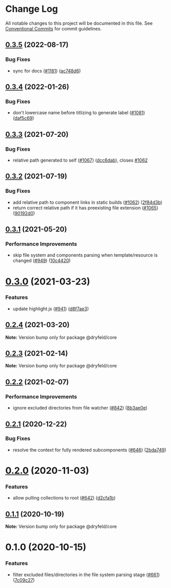 # Change Log

All notable changes to this project will be documented in this file.
See [Conventional Commits](https://conventionalcommits.org) for commit guidelines.

## [0.3.5](https://github.com/frctl/fractal/compare/@dryfeld/core@0.3.4...@dryfeld/core@0.3.5) (2022-08-17)


### Bug Fixes

* sync for docs ([#1181](https://github.com/frctl/fractal/issues/1181)) ([ac748d6](https://github.com/frctl/fractal/commit/ac748d6b481765093d7663e6c291ec8b5fe24d2c))





## [0.3.4](https://github.com/frctl/fractal/compare/@dryfeld/core@0.3.3...@dryfeld/core@0.3.4) (2022-01-26)


### Bug Fixes

* don't lowercase name before titlizing to generate label ([#1081](https://github.com/frctl/fractal/issues/1081)) ([daf5c69](https://github.com/frctl/fractal/commit/daf5c69a455e320f43ccdba830ee46ab40929ad5))





## [0.3.3](https://github.com/frctl/fractal/compare/@dryfeld/core@0.3.2...@dryfeld/core@0.3.3) (2021-07-20)


### Bug Fixes

* relative path generated to self ([#1067](https://github.com/frctl/fractal/issues/1067)) ([dcc6dab](https://github.com/frctl/fractal/commit/dcc6dabeaf7dc742eb434dd9838ccb297f9e0271)), closes [#1062](https://github.com/frctl/fractal/issues/1062)





## [0.3.2](https://github.com/frctl/fractal/compare/@dryfeld/core@0.3.1...@dryfeld/core@0.3.2) (2021-07-19)


### Bug Fixes

* add relative path to component links in static builds ([#1062](https://github.com/frctl/fractal/issues/1062)) ([2f84d3b](https://github.com/frctl/fractal/commit/2f84d3b84498c238d28c2ca1021daf89aff879be))
* return correct relative path if it has preexisting file extension ([#1065](https://github.com/frctl/fractal/issues/1065)) ([90192d0](https://github.com/frctl/fractal/commit/90192d0bc797b874be1c4e53eba1443f1db47ae7))





## [0.3.1](https://github.com/frctl/fractal/compare/@dryfeld/core@0.3.0...@dryfeld/core@0.3.1) (2021-05-20)


### Performance Improvements

* skip file system and components parsing when template/resource is changed ([#949](https://github.com/frctl/fractal/issues/949)) ([10c4420](https://github.com/frctl/fractal/commit/10c44202ab1da459d9ddada1e278b813f4d2d559))





# [0.3.0](https://github.com/frctl/fractal/compare/@dryfeld/core@0.2.4...@dryfeld/core@0.3.0) (2021-03-23)


### Features

* update highlight.js ([#941](https://github.com/frctl/fractal/issues/941)) ([d8f7ae3](https://github.com/frctl/fractal/commit/d8f7ae36854032000f799e248d7a40bc146d6864))





## [0.2.4](https://github.com/frctl/fractal/compare/@dryfeld/core@0.2.3...@dryfeld/core@0.2.4) (2021-03-20)

**Note:** Version bump only for package @dryfeld/core





## [0.2.3](https://github.com/frctl/fractal/compare/@dryfeld/core@0.2.2...@dryfeld/core@0.2.3) (2021-02-14)

**Note:** Version bump only for package @dryfeld/core





## [0.2.2](https://github.com/frctl/fractal/compare/@dryfeld/core@0.2.1...@dryfeld/core@0.2.2) (2021-02-07)


### Performance Improvements

* ignore excluded directories from file watcher ([#842](https://github.com/frctl/fractal/issues/842)) ([8b3ae0e](https://github.com/frctl/fractal/commit/8b3ae0e06f3a5e3aba127ad24bb71447b5ed813d))





## [0.2.1](https://github.com/frctl/fractal/compare/@dryfeld/core@0.2.0...@dryfeld/core@0.2.1) (2020-12-22)


### Bug Fixes

* resolve the context for fully rendered subcomponents ([#646](https://github.com/frctl/fractal/issues/646)) ([2bda749](https://github.com/frctl/fractal/commit/2bda749f003b29ee9f24021db639602aae1868df))





# [0.2.0](https://github.com/frctl/fractal/compare/@dryfeld/core@0.1.1...@dryfeld/core@0.2.0) (2020-11-03)


### Features

* allow pulling collections to root ([#642](https://github.com/frctl/fractal/issues/642)) ([d2cfa1b](https://github.com/frctl/fractal/commit/d2cfa1b6a76ca2328967374c62f4e35ca10cb758))





## [0.1.1](https://github.com/frctl/fractal/compare/@dryfeld/core@0.1.0...@dryfeld/core@0.1.1) (2020-10-19)

**Note:** Version bump only for package @dryfeld/core





# 0.1.0 (2020-10-15)


### Features

* filter excluded files/directories in the file system parsing stage ([#661](https://github.com/frctl/fractal/issues/661)) ([7c09c27](https://github.com/frctl/fractal/commit/7c09c27ca970dc2bca79ea4f1acafb1d7209642d))
